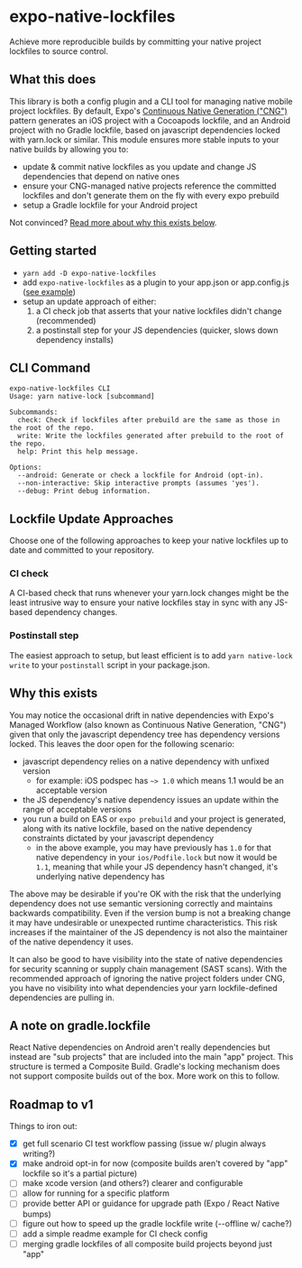 # expo-native-lockfiles

Achieve more reproducible builds by committing your native project lockfiles to source control.

## What this does

This library is both a config plugin and a CLI tool for managing native mobile project lockfiles. By default, Expo's [Continuous Native Generation ("CNG")](https://docs.expo.dev/workflow/continuous-native-generation/) pattern generates an iOS project with a Cocoapods lockfile, and an Android project with no Gradle lockfile, based on javascript dependencies locked with yarn.lock or similar. This module ensures more stable inputs to your native builds by allowing you to:

- update & commit native lockfiles as you update and change JS dependencies that depend on native ones
- ensure your CNG-managed native projects reference the committed lockfiles and don't generate them on the fly with every expo prebuild
- setup a Gradle lockfile for your Android project

Not convinced? [Read more about why this exists below](#why-this-exists).

## Getting started

- `yarn add -D expo-native-lockfiles`
- add `expo-native-lockfiles` as a plugin to your app.json or app.config.js ([see example](https://github.com/sterlingwes/expo-native-lockfiles/blob/87359aa92e6bceccc6b30fee1b0c3a2ba921aa35/example/app.json#L31))
- setup an update approach of either:
  1. a CI check job that asserts that your native lockfiles didn't change (recommended)
  2. a postinstall step for your JS dependencies (quicker, slows down dependency installs)

## CLI Command

```
expo-native-lockfiles CLI
Usage: yarn native-lock [subcommand]

Subcommands:
  check: Check if lockfiles after prebuild are the same as those in the root of the repo.
  write: Write the lockfiles generated after prebuild to the root of the repo.
  help: Print this help message.

Options:
  --android: Generate or check a lockfile for Android (opt-in).
  --non-interactive: Skip interactive prompts (assumes 'yes').
  --debug: Print debug information.
```

## Lockfile Update Approaches

Choose one of the following approaches to keep your native lockfiles up to date and committed to your repository.

### CI check

A CI-based check that runs whenever your yarn.lock changes might be the least intrusive way to ensure your native lockfiles stay in sync with any JS-based dependency changes.

### Postinstall step

The easiest approach to setup, but least efficient is to add `yarn native-lock write` to your `postinstall` script in your package.json.

## Why this exists

You may notice the occasional drift in native dependencies with Expo's Managed Workflow (also known as Continuous Native Generation, "CNG") given that only the javascript dependency tree has dependency versions locked. This leaves the door open for the following scenario:

- javascript dependency relies on a native dependency with unfixed version
  - for example: iOS podspec has `~> 1.0` which means 1.1 would be an acceptable version
- the JS dependency's native dependency issues an update within the range of acceptable versions
- you run a build on EAS or `expo prebuild` and your project is generated, along with its native lockfile, based on the native dependency constraints dictated by your javascript dependency
  - in the above example, you may have previously has `1.0` for that native dependency in your `ios/Podfile.lock` but now it would be `1.1`, meaning that while your JS dependency hasn't changed, it's underlying native dependency has

The above may be desirable if you're OK with the risk that the underlying dependency does not use semantic versioning correctly and maintains backwards compatibility. Even if the version bump is not a breaking change it may have undesirable or unexpected runtime characteristics. This risk increases if the maintainer of the JS dependency is not also the maintainer of the native dependency it uses.

It can also be good to have visibility into the state of native dependencies for security scanning or supply chain management (SAST scans). With the recommended approach of ignoring the native project folders under CNG, you have no visibility into what dependencies your yarn lockfile-defined dependencies are pulling in.

## A note on gradle.lockfile

React Native dependencies on Android aren't really dependencies but instead are "sub projects" that are included into the main "app" project. This structure is termed a Composite Build. Gradle's locking mechanism does not support composite builds out of the box. More work on this to follow.

## Roadmap to v1

Things to iron out:

- [x] get full scenario CI test workflow passing (issue w/ plugin always writing?)
- [x] make android opt-in for now (composite builds aren't covered by "app" lockfile so it's a partial picture)
- [ ] make xcode version (and others?) clearer and configurable
- [ ] allow for running for a specific platform
- [ ] provide better API or guidance for upgrade path (Expo / React Native bumps)
- [ ] figure out how to speed up the gradle lockfile write (--offline w/ cache?)
- [ ] add a simple readme example for CI check config
- [ ] merging gradle lockfiles of all composite build projects beyond just "app"
